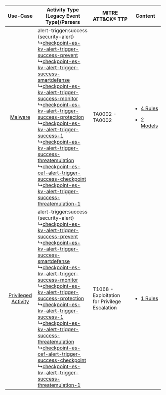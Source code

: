 |    Use-Case    | Activity Type (Legacy Event Type)/Parsers    | MITRE ATT&CK® TTP    | Content    |
|:----:| ---- | ---- | ---- |
|    [Malware](../../../UseCases/uc_malware.md)    |  alert-trigger:success (security-alert)<br> ↳[checkpoint-es-kv-alert-trigger-success-prevent](Ps/pC_checkpointeskvalerttriggersuccessprevent.md)<br> ↳[checkpoint-es-kv-alert-trigger-success-smartdefense](Ps/pC_checkpointeskvalerttriggersuccesssmartdefense.md)<br> ↳[checkpoint-es-kv-alert-trigger-success-monitor](Ps/pC_checkpointeskvalerttriggersuccessmonitor.md)<br> ↳[checkpoint-es-kv-alert-trigger-success-protection](Ps/pC_checkpointeskvalerttriggersuccessprotection.md)<br> ↳[checkpoint-es-kv-alert-trigger-success-1](Ps/pC_checkpointeskvalerttriggersuccess1.md)<br> ↳[checkpoint-es-kv-alert-trigger-success-threatemulation](Ps/pC_checkpointeskvalerttriggersuccessthreatemulation.md)<br> ↳[checkpoint-es-cef-alert-trigger-success-checkpoint](Ps/pC_checkpointescefalerttriggersuccesscheckpoint.md)<br> ↳[checkpoint-es-kv-alert-trigger-success-threatemulation-1](Ps/pC_checkpointeskvalerttriggersuccessthreatemulation1.md)<br> | TA0002 - TA0002<br>    | [<ul><li>4 Rules</li></ul><ul><li>2 Models</li></ul>](RM/r_m_check_point_check_point_endpoint_security_Malware.md) |
| [Privileged Activity](../../../UseCases/uc_privileged_activity.md) |  alert-trigger:success (security-alert)<br> ↳[checkpoint-es-kv-alert-trigger-success-prevent](Ps/pC_checkpointeskvalerttriggersuccessprevent.md)<br> ↳[checkpoint-es-kv-alert-trigger-success-smartdefense](Ps/pC_checkpointeskvalerttriggersuccesssmartdefense.md)<br> ↳[checkpoint-es-kv-alert-trigger-success-monitor](Ps/pC_checkpointeskvalerttriggersuccessmonitor.md)<br> ↳[checkpoint-es-kv-alert-trigger-success-protection](Ps/pC_checkpointeskvalerttriggersuccessprotection.md)<br> ↳[checkpoint-es-kv-alert-trigger-success-1](Ps/pC_checkpointeskvalerttriggersuccess1.md)<br> ↳[checkpoint-es-kv-alert-trigger-success-threatemulation](Ps/pC_checkpointeskvalerttriggersuccessthreatemulation.md)<br> ↳[checkpoint-es-cef-alert-trigger-success-checkpoint](Ps/pC_checkpointescefalerttriggersuccesscheckpoint.md)<br> ↳[checkpoint-es-kv-alert-trigger-success-threatemulation-1](Ps/pC_checkpointeskvalerttriggersuccessthreatemulation1.md)<br> | T1068 - Exploitation for Privilege Escalation<br> | [<ul><li>1 Rules</li></ul>](RM/r_m_check_point_check_point_endpoint_security_Privileged_Activity.md)    |
